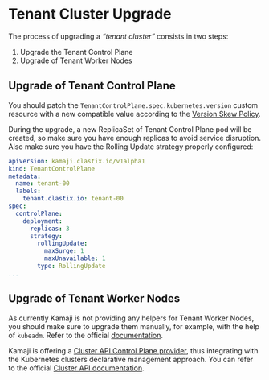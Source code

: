 # Tenant Cluster Upgrade
The process of upgrading a _“tenant cluster”_ consists in two steps:

1. Upgrade the Tenant Control Plane
2. Upgrade of Tenant Worker Nodes

## Upgrade of Tenant Control Plane
You should patch the `TenantControlPlane.spec.kubernetes.version` custom resource with a new compatible value according to the [Version Skew Policy](https://kubernetes.io/releases/version-skew-policy/).

During the upgrade, a new ReplicaSet of Tenant Control Plane pod will be created, so make sure you have enough replicas to avoid service disruption. Also make sure you have the Rolling Update strategy properly configured:

```yaml
apiVersion: kamaji.clastix.io/v1alpha1
kind: TenantControlPlane
metadata:
  name: tenant-00
  labels:
    tenant.clastix.io: tenant-00
spec:
  controlPlane:
    deployment:
      replicas: 3
      strategy:
        rollingUpdate:
          maxSurge: 1
          maxUnavailable: 1
        type: RollingUpdate
...
```

## Upgrade of Tenant Worker Nodes

As currently Kamaji is not providing any helpers for Tenant Worker Nodes, you should make sure to upgrade them manually, for example, with the help of `kubeadm`.
Refer to the official [documentation](https://kubernetes.io/docs/tasks/administer-cluster/kubeadm/kubeadm-upgrade/#upgrade-worker-nodes).

Kamaji is offering a [Cluster API Control Plane provider](https://github.com/clastix/cluster-api-control-plane-provider-kamaji), thus integrating with the Kubernetes clusters declarative management approach.
You can refer to the official [Cluster API documentation](https://cluster-api.sigs.k8s.io/).
